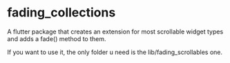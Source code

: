# fading_collections

A flutter package that creates an extension for most scrollable widget types and adds a fade() method to them.

If you want to use it, the only folder u need is the lib/fading_scrollables one.

